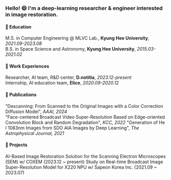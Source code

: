 ### Hello! 😄 I'm a deep-learning researcher & engineer interested in image restoration.

#### :book: Education

M.S. in Computer Engineering @ MLVC Lab., **Kyung Hee University**, _2021.09-2023.08_  
B.S. in Space Science and Astronomy, **Kyung Hee University**, _2015.03-2021.02_  

#### :briefcase: Work Experiences

Researcher, AI team, R&D center, **D.notitia**, _2023.12-present_  
Internship, AI education team, **Elice**, _2020.09-2020.12_  

#### :newspaper: Publications

"Descanning: From Scanned to the Original Images with a Color Correction Diffusion Model", _AAAI, 2024_  
"Face-centered Broadcast Video Super-Resolution Based on Edge-oriented Convolution Block and Random Degradation", _KCC, 2022_
"Generation of He I 1083nm Images from SDO AIA Images by Deep Learning", _The Astrophysical Journal, 2021_ 

#### 🔭 Projects

AI-Based Image Restoration Solution for the Scanning Electron Microscopes (SEM) w/ COXEM (2023.12 ~ present)
Study on Real-time Broadcast Image Super-Resolution Model for X220 NPU w/ Sapeon Korea Inc. (2021.09 ~ 2023.07)

<!--
- 🔭 I’m currently working on ...
- 🌱 I’m currently learning ...
- 👯 I’m looking to collaborate on ...
- 🤔 I’m looking for help with ...
- 💬 Ask me about ...
- 📫 How to reach me: ...
- 😄 Pronouns: ...
- ⚡ Fun fact: ...
-->
